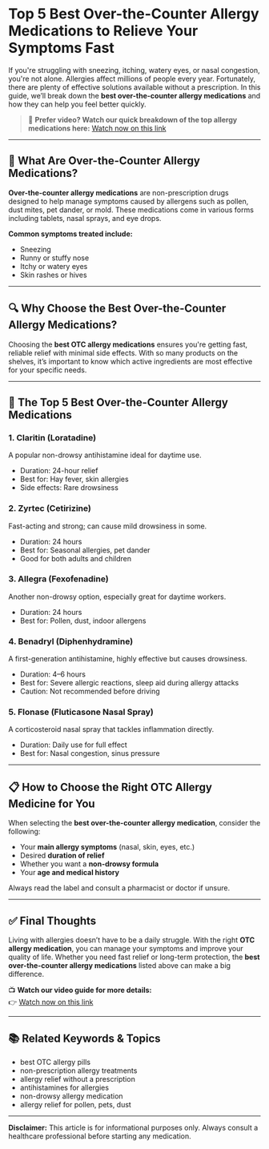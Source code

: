 # Top 5 Best Over-the-Counter Allergy Medications to Relieve Your Symptoms Fast

If you're struggling with sneezing, itching, watery eyes, or nasal congestion, you're not alone. Allergies affect millions of people every year. Fortunately, there are plenty of effective solutions available without a prescription. In this guide, we’ll break down the **best over-the-counter allergy medications** and how they can help you feel better quickly.

> 🎥 **Prefer video? Watch our quick breakdown of the top allergy medications here:** [Watch now on this link](https://allergies.lanauke.com)

---

## 🌼 What Are Over-the-Counter Allergy Medications?

**Over-the-counter allergy medications** are non-prescription drugs designed to help manage symptoms caused by allergens such as pollen, dust mites, pet dander, or mold. These medications come in various forms including tablets, nasal sprays, and eye drops.

**Common symptoms treated include:**

- Sneezing
- Runny or stuffy nose
- Itchy or watery eyes
- Skin rashes or hives

---

## 🔍 Why Choose the Best Over-the-Counter Allergy Medications?

Choosing the **best OTC allergy medications** ensures you're getting fast, reliable relief with minimal side effects. With so many products on the shelves, it’s important to know which active ingredients are most effective for your specific needs.

---

## 💊 The Top 5 Best Over-the-Counter Allergy Medications

### 1. **Claritin (Loratadine)**  
A popular non-drowsy antihistamine ideal for daytime use.  
- Duration: 24-hour relief  
- Best for: Hay fever, skin allergies  
- Side effects: Rare drowsiness

### 2. **Zyrtec (Cetirizine)**  
Fast-acting and strong; can cause mild drowsiness in some.  
- Duration: 24 hours  
- Best for: Seasonal allergies, pet dander  
- Good for both adults and children

### 3. **Allegra (Fexofenadine)**  
Another non-drowsy option, especially great for daytime workers.  
- Duration: 24 hours  
- Best for: Pollen, dust, indoor allergens

### 4. **Benadryl (Diphenhydramine)**  
A first-generation antihistamine, highly effective but causes drowsiness.  
- Duration: 4–6 hours  
- Best for: Severe allergic reactions, sleep aid during allergy attacks  
- Caution: Not recommended before driving

### 5. **Flonase (Fluticasone Nasal Spray)**  
A corticosteroid nasal spray that tackles inflammation directly.  
- Duration: Daily use for full effect  
- Best for: Nasal congestion, sinus pressure

---

## 📋 How to Choose the Right OTC Allergy Medicine for You

When selecting the **best over-the-counter allergy medication**, consider the following:

- Your **main allergy symptoms** (nasal, skin, eyes, etc.)
- Desired **duration of relief**
- Whether you want a **non-drowsy formula**
- Your **age and medical history**

Always read the label and consult a pharmacist or doctor if unsure.

---

## ✅ Final Thoughts

Living with allergies doesn’t have to be a daily struggle. With the right **OTC allergy medication**, you can manage your symptoms and improve your quality of life. Whether you need fast relief or long-term protection, the **best over-the-counter allergy medications** listed above can make a big difference.

📺 **Watch our video guide for more details:**  
👉 [Watch now on this link](https://allergies.lanauke.com)

---

## 📚 Related Keywords & Topics

- best OTC allergy pills  
- non-prescription allergy treatments  
- allergy relief without a prescription  
- antihistamines for allergies  
- non-drowsy allergy medication  
- allergy relief for pollen, pets, dust

---

**Disclaimer:** This article is for informational purposes only. Always consult a healthcare professional before starting any medication.
